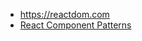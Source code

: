 - https://reactdom.com
- [React Component Patterns](https://medium.com/gitconnected/react-component-patterns-ab1f09be2c82?ref=reddit)
